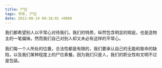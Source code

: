 ```yaml
---
title: 尸位
tags: 书写, 尸位
date: 2012-08-19 09:18:01 +0800
---
```



我们都希望别人以平常心对待我们。我们的特质，纵然包含明显的瑕疵，也是造物主的一笔偏锋。然而我们自己对别人却又未必有这样的平常心。

我们每一个人所处的位置，合法性都是有限的，我们要承认自己的无能和致命的缺陷，以及我们某种程度上的尸位素餐。因为我们只是人，我们的职业性和文明不过是包装。

